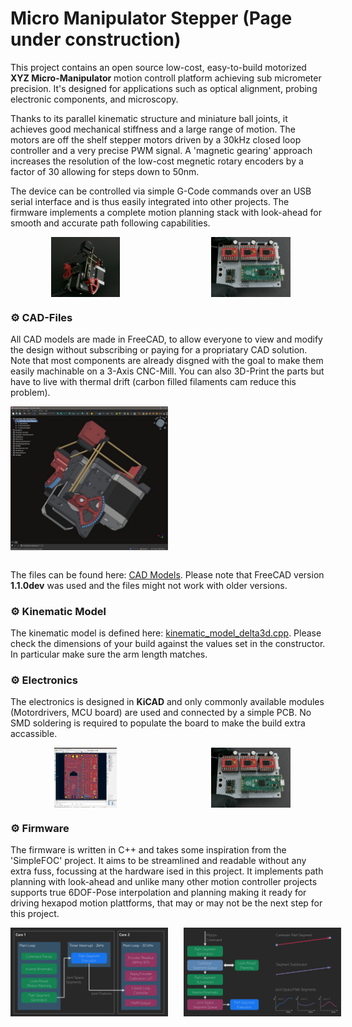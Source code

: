 # Micro Manipulator Stepper (Page under construction)

This project contains an open source low-cost, easy-to-build motorized **XYZ Micro-Manipulator** motion controll platform achieving sub micrometer precision.
It's designed for applications such as optical alignment, probing electronic components, and microscopy.

Thanks to its parallel kinematic structure and miniature ball joints, it achieves good mechanical stiffness and a large range of motion.
The motors are off the shelf stepper motors driven by a 30kHz closed loop controller and a very precise PWM signal.
A 'magnetic gearing' approach increases the resolution of the low-cost megnetic rotary encoders by a factor of 30 allowing for steps down to 50nm.

The device can be controlled via simple G-Code commands over an USB serial interface and is thus easily integrated into other projects.
The firmware implements a complete motion planning stack with look-ahead for smooth and accurate path following capabilities. 

<div style="display: flex; gap: 5%;">
  <img src="images/MicroManipulator.jpg" alt="Image 1" style="flex: 1; object-fit: contain; height: 10vw;">
  <img src="images/ControllerPCB.jpg" alt="Image 2" style="flex: 1; object-fit: contain; height: 10vw;">
</div>

### ⚙ CAD-Files

All CAD models are made in FreeCAD, to allow everyone to view and modify the design without subscribing or paying for a propriatary CAD solution.
Note that most components are already disgned with the goal to make them easily machinable on a 3-Axis CNC-Mill.
You can also 3D-Print the parts but have to live with thermal drift (carbon filled filaments cam reduce this problem).

<div style="display: flex;">
    <img src="images/FreeCAD-Model.jpg" alt="FreeCAD Model" width="50%">
</div>

<br>

The files can be found here: [CAD Models](construction).
Please note that FreeCAD version **1.1.0dev** was used and the files might not work with older versions.

### ⚙ Kinematic Model

The kinematic model is defined here: [kinematic_model_delta3d.cpp](firmware/MotionControllerRP/src/kinemtaic_models/kinematic_model_delta3d.cpp).
Please check the dimensions of your build against the values set in the constructor. In particular make sure the arm length matches.

### ⚙ Electronics

The electronics is designed in **KiCAD** and only commonly available modules (Motordrivers, MCU board) are used and connected by a simple PCB. No SMD soldering is required to populate the board to make the build extra accassible.

<div style="display: flex; gap: 5%;">
  <img src="images/Kicad-Board.jpg" alt="Image 1" style="flex: 1; object-fit: contain; height: 10vw;">
  <img src="images/ControllerPCB.jpg" alt="Image 2" style="flex: 1; object-fit: contain; height: 10vw;">
</div>

### ⚙ Firmware

The firmware is written in C++ and takes some inspiration from the 'SimpleFOC' project. It aims to be streamlined and readable without any extra fuss, focussing at the hardware ised in this project.
It implements path planning with look-ahead and unlike many other motion controller projects supports true 6DOF-Pose interpolation and planning making it ready for driving hexapod motion plattforms, that may or may not be the next step for this project.

<div style="display: flex; gap: 5%;">
  <img src="documentation/firmware/firmware_overview.png" alt="Image 1" width="50%">
  <img src="documentation/firmware/path_planning.png" alt="Image 2" width="50%">
</div>
